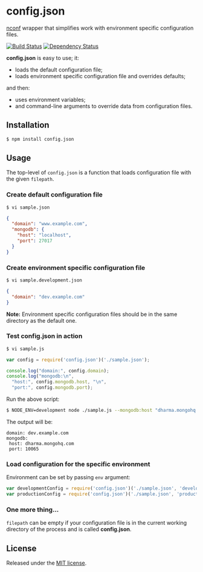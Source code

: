 # config.json

[nconf][nconf] wrapper that simplifies work
with environment specific configuration files.

[![Build Status][build]][travis] [![Dependency Status][dependency]][david]

**config.json** is easy to use; it:

- loads the default configuration file;
- loads environment specific configuration file and overrides defaults;

and then:

- uses environment variables;
- and command-line arguments to override data from configuration files.

## Installation

```bash
$ npm install config.json
```

## Usage

The top-level of `config.json` is a function that loads configuration file with the given `filepath`.

### Create default configuration file

```bash
$ vi sample.json
```

```json
{
  "domain": "www.example.com",
  "mongodb": {
    "host": "localhost",
    "port": 27017
  }
}
```

### Create environment specific configuration file

```bash
$ vi sample.development.json
```

```json
{
  "domain": "dev.example.com"
}
```

**Note:** Environment specific configuration files should be in the same directory as the default one.

### Test config.json in action

```bash
$ vi sample.js
```

```js
var config = require('config.json')('./sample.json');

console.log("domain:", config.domain);
console.log("mongodb:\n",
  "host:", config.mongodb.host, "\n",
  "port:", config.mongodb.port);
```

Run the above script:

```bash
$ NODE_ENV=development node ./sample.js --mongodb:host "dharma.mongohq.com" --mongodb:port 10065
```

The output will be:

```
domain: dev.example.com
mongodb:
 host: dharma.mongohq.com
 port: 10065
```

### Load configuration for the specific environment

Environment can be set by passing `env` argument:

```js
var developmentConfig = require('config.json')('./sample.json', 'development');
var productionConfig = require('config.json')('./sample.json', 'production');
```

### One more thing...

`filepath` can be empty if your configuration file is in the current working directory of the process and is called **config.json**.

## License

Released under the [MIT license][license].

[nconf]:https://github.com/flatiron/nconf
[license]:https://raw.github.com/bulyshko/config.json/master/LICENSE
[build]:https://travis-ci.org/bulyshko/config.json.svg?branch=master
[travis]:https://travis-ci.org/bulyshko/config.json
[dependency]:https://david-dm.org/bulyshko/config.json.svg?theme=shields.io
[david]:https://david-dm.org/bulyshko/config.json
